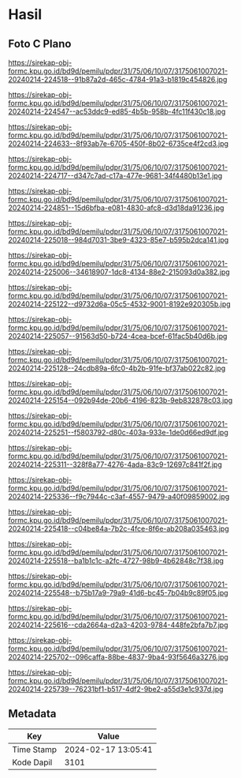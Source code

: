# Hasil

## Foto C Plano

https://sirekap-obj-formc.kpu.go.id/bd9d/pemilu/pdpr/31/75/06/10/07/3175061007021-20240214-224518--91b87a2d-465c-4784-91a3-b1819c454826.jpg

https://sirekap-obj-formc.kpu.go.id/bd9d/pemilu/pdpr/31/75/06/10/07/3175061007021-20240214-224547--ac53ddc9-ed85-4b5b-958b-4fc11f430c18.jpg

https://sirekap-obj-formc.kpu.go.id/bd9d/pemilu/pdpr/31/75/06/10/07/3175061007021-20240214-224633--8f93ab7e-6705-450f-8b02-6735ce4f2cd3.jpg

https://sirekap-obj-formc.kpu.go.id/bd9d/pemilu/pdpr/31/75/06/10/07/3175061007021-20240214-224717--d347c7ad-c17a-477e-9681-34f4480b13e1.jpg

https://sirekap-obj-formc.kpu.go.id/bd9d/pemilu/pdpr/31/75/06/10/07/3175061007021-20240214-224851--15d6bfba-e081-4830-afc8-d3d18da91236.jpg

https://sirekap-obj-formc.kpu.go.id/bd9d/pemilu/pdpr/31/75/06/10/07/3175061007021-20240214-225018--984d7031-3be9-4323-85e7-b595b2dca141.jpg

https://sirekap-obj-formc.kpu.go.id/bd9d/pemilu/pdpr/31/75/06/10/07/3175061007021-20240214-225006--34618907-1dc8-4134-88e2-215093d0a382.jpg

https://sirekap-obj-formc.kpu.go.id/bd9d/pemilu/pdpr/31/75/06/10/07/3175061007021-20240214-225122--d9732d6a-05c5-4532-9001-8192e920305b.jpg

https://sirekap-obj-formc.kpu.go.id/bd9d/pemilu/pdpr/31/75/06/10/07/3175061007021-20240214-225057--91563d50-b724-4cea-bcef-61fac5b40d6b.jpg

https://sirekap-obj-formc.kpu.go.id/bd9d/pemilu/pdpr/31/75/06/10/07/3175061007021-20240214-225128--24cdb89a-6fc0-4b2b-91fe-bf37ab022c82.jpg

https://sirekap-obj-formc.kpu.go.id/bd9d/pemilu/pdpr/31/75/06/10/07/3175061007021-20240214-225154--092b94de-20b6-4196-823b-9eb832878c03.jpg

https://sirekap-obj-formc.kpu.go.id/bd9d/pemilu/pdpr/31/75/06/10/07/3175061007021-20240214-225251--f5803792-d80c-403a-933e-1de0d66ed9df.jpg

https://sirekap-obj-formc.kpu.go.id/bd9d/pemilu/pdpr/31/75/06/10/07/3175061007021-20240214-225311--328f8a77-4276-4ada-83c9-12697c841f2f.jpg

https://sirekap-obj-formc.kpu.go.id/bd9d/pemilu/pdpr/31/75/06/10/07/3175061007021-20240214-225336--f9c7944c-c3af-4557-9479-a40f09859002.jpg

https://sirekap-obj-formc.kpu.go.id/bd9d/pemilu/pdpr/31/75/06/10/07/3175061007021-20240214-225418--c04be84a-7b2c-4fce-8f6e-ab208a035463.jpg

https://sirekap-obj-formc.kpu.go.id/bd9d/pemilu/pdpr/31/75/06/10/07/3175061007021-20240214-225518--ba1b1c1c-a2fc-4727-98b9-4b62848c7f38.jpg

https://sirekap-obj-formc.kpu.go.id/bd9d/pemilu/pdpr/31/75/06/10/07/3175061007021-20240214-225548--b75b17a9-79a9-41d6-bc45-7b04b9c89f05.jpg

https://sirekap-obj-formc.kpu.go.id/bd9d/pemilu/pdpr/31/75/06/10/07/3175061007021-20240214-225616--cda2664a-d2a3-4203-9784-448fe2bfa7b7.jpg

https://sirekap-obj-formc.kpu.go.id/bd9d/pemilu/pdpr/31/75/06/10/07/3175061007021-20240214-225702--096caffa-88be-4837-9ba4-93f5646a3276.jpg

https://sirekap-obj-formc.kpu.go.id/bd9d/pemilu/pdpr/31/75/06/10/07/3175061007021-20240214-225739--76231bf1-b517-4df2-9be2-a55d3e1c937d.jpg


## Metadata

| Key        | Value               |
| ---------- | ------------------- |
| Time Stamp | 2024-02-17 13:05:41 |
| Kode Dapil | 3101                |



